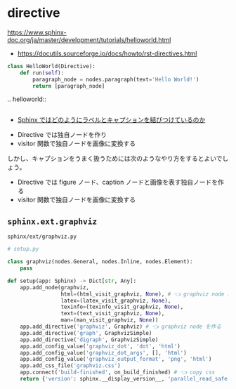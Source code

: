 # directive

<https://www.sphinx-doc.org/ja/master/development/tutorials/helloworld.html>

* <https://docutils.sourceforge.io/docs/howto/rst-directives.html>

```py
class HelloWorld(Directive):
    def run(self):
        paragraph_node = nodes.paragraph(text='Hello World!')
        return [paragraph_node]
```

.. helloworld::
```{helloworld}
```

- [Sphinx ではどのようにラベルとキャプションを結びつけているのか](https://tk0miya.hatenablog.com/entry/2014/08/11/003957)

* Directive では独自ノードを作り
* visitor 関数で独自ノードを画像に変換する

しかし、キャプションをうまく扱うためには次のようなやり方をするとよいでしょう。

* Directive では figure ノード、caption ノードと画像を表す独自ノードを作る
* visitor 関数で独自ノードを画像に変換する

## `sphinx.ext.graphviz`

`sphinx/ext/graphviz.py`

```py
# setup.py

class graphviz(nodes.General, nodes.Inline, nodes.Element):
    pass

def setup(app: Sphinx) -> Dict[str, Any]:
    app.add_node(graphviz,
                 html=(html_visit_graphviz, None), # 👈 graphviz node から html を出力する
                 latex=(latex_visit_graphviz, None),
                 texinfo=(texinfo_visit_graphviz, None),
                 text=(text_visit_graphviz, None),
                 man=(man_visit_graphviz, None))
    app.add_directive('graphviz', Graphviz) # 👈 graphviz node を作る
    app.add_directive('graph', GraphvizSimple)
    app.add_directive('digraph', GraphvizSimple)
    app.add_config_value('graphviz_dot', 'dot', 'html')
    app.add_config_value('graphviz_dot_args', [], 'html')
    app.add_config_value('graphviz_output_format', 'png', 'html')
    app.add_css_file('graphviz.css')
    app.connect('build-finished', on_build_finished) # 👈 copy css
    return {'version': sphinx.__display_version__, 'parallel_read_safe': True}
```
